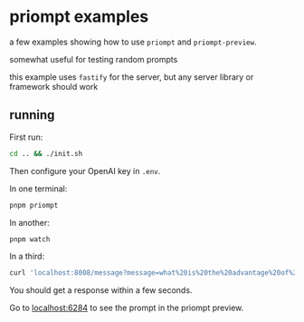 # priompt examples

a few examples showing how to use `priompt` and `priompt-preview`.

somewhat useful for testing random prompts

this example uses `fastify` for the server, but any server library or framework should work

## running

First run:

```bash
cd .. && ./init.sh
```

Then configure your OpenAI key in `.env`.

In one terminal:

```bash
pnpm priompt
```

In another:

```bash
pnpm watch
```

In a third:

```bash
curl 'localhost:8008/message?message=what%20is%20the%20advantage%20of%20rust%20over%20c&name=a%20curious%20explorer'
```

You should get a response within a few seconds.

Go to [localhost:6284](http://localhost:6284) to see the prompt in the priompt preview.
